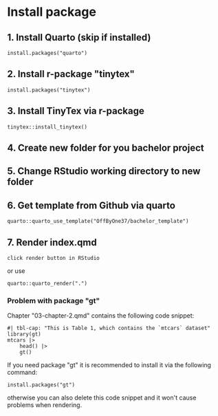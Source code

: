 # Install package

## 1. Install Quarto (skip if installed)

```         
install.packages("quarto")
```

## 2. Install r-package "tinytex"

```         
install.packages("tinytex")
```

## 3. Install TinyTex via r-package

```
tinytex::install_tinytex()
```

## 4. Create new folder for you bachelor project

## 5. Change RStudio working directory to new folder

## 6. Get template from Github via quarto

```         
quarto::quarto_use_template("OffByOne37/bachelor_template")
```

## 7. Render index.qmd

```         
click render button in RStudio
```

or use

```         
quarto::quarto_render(".")
```

### Problem with package "gt"

Chapter "03-chapter-2.qmd" contains the following code snippet:

```{r tbl-1}
#| tbl-cap: "This is Table 1, which contains the `mtcars` dataset"
library(gt)
mtcars |>
    head() |>
    gt()
```

If you need package "gt" it is recommended to install it via the following command:

```         
install.packages("gt")
```

otherwise you can also delete this code snippet and it won't cause problems when rendering.
